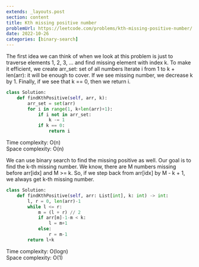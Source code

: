 ```yaml
---
extends: _layouts.post
section: content
title: Kth missing positive number
problemUrl: https://leetcode.com/problems/kth-missing-positive-number/
date: 2022-10-26
categories: [binary-search]
---
```


The first idea we can think of when we look at this problem is just to traverse elements 1, 2, 3, ... and find missing element with index k. To make it efficient, we create arr_set: set of all numbers Iterate i from 1 to k + len(arr): it will be enough to cover. If we see missing number, we decrease k by 1. Finally, if we see that k == 0, then we return i.

```python
class Solution:
    def findKthPositive(self, arr, k):
        arr_set = set(arr)
        for i in range(1, k+len(arr)+1):
            if i not in arr_set: 
                k -= 1
            if k == 0: 
                return i
```

Time complexity: O(n) <br/>
Space complexity: O(n)

We can use binary search to find the missing positive as well. Our goal is to find the k-th missing number. We know, there are M numbers missing before arr[idx] and M >= k. So, if we step back from arr[idx] by M - k + 1, we always get k-th missing number.

```python
class Solution:
    def findKthPositive(self, arr: List[int], k: int) -> int:
        l, r = 0, len(arr)-1
        while l <= r:
            m = (l + r) // 2
            if arr[m]-1-m < k:
                l = m+1
            else:
                r = m-1
        return l+k
```

Time complexity: O(logn) <br/>
Space complexity: O(1)